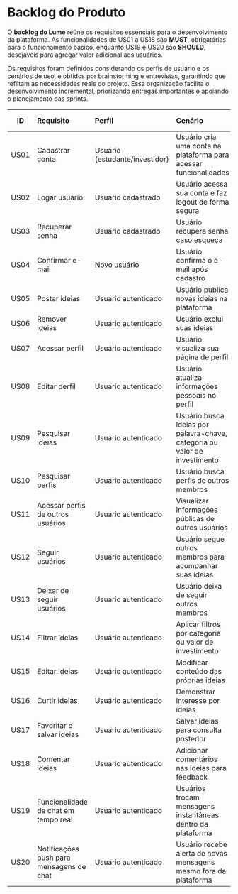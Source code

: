 # **Backlog do Produto**

O **backlog do Lume** reúne os requisitos essenciais para o desenvolvimento da plataforma. As funcionalidades de US01 a US18 são **MUST**, obrigatórias para o funcionamento básico, enquanto US19 e US20 são **SHOULD**, desejáveis para agregar valor adicional aos usuários.

Os requisitos foram definidos considerando os perfis de usuário e os cenários de uso, e obtidos por brainstorming e entrevistas, garantindo que reflitam as necessidades reais do projeto. Essa organização facilita o desenvolvimento incremental, priorizando entregas importantes e apoiando o planejamento das sprints.

| ID   | Requisito | Perfil | Cenário                                                         | Classificação | Forma de Obtenção             |
|:----:|:-----------------------------------------|:---------------------|:----------------------------------------------------------------|:-------------:|:------------------------------|
| US01 | Cadastrar conta                            | Usuário (estudante/investidor) | Usuário cria uma conta na plataforma para acessar funcionalidades | MUST          | Brainstorm e análise de mercado |
| US02 | Logar usuário                              | Usuário cadastrado   | Usuário acessa sua conta e faz logout de forma segura           | MUST          | Brainstorm e entrevistas       |
| US03 | Recuperar senha                            | Usuário cadastrado   | Usuário recupera senha caso esqueça                              | MUST          | Brainstorm                     |
| US04 | Confirmar e-mail                           | Novo usuário         | Usuário confirma o e-mail após cadastro                           | MUST          | Brainstorm                     |
| US05 | Postar ideias                              | Usuário autenticado  | Usuário publica novas ideias na plataforma                        | MUST          | Brainstorm                     |
| US06 | Remover ideias                             | Usuário autenticado  | Usuário exclui suas ideias                                         | MUST          | Brainstorm                     |
| US07 | Acessar perfil                             | Usuário autenticado  | Usuário visualiza sua página de perfil                             | MUST          | Brainstorm                     |
| US08 | Editar perfil                              | Usuário autenticado  | Usuário atualiza informações pessoais no perfil                   | MUST          | Brainstorm                     |
| US09 | Pesquisar ideias                           | Usuário autenticado  | Usuário busca ideias por palavra-chave, categoria ou valor de investimento | MUST          | Brainstorm                     |
| US10 | Pesquisar perfis                           | Usuário autenticado  | Usuário busca perfis de outros membros                             | MUST          | Brainstorm                     |
| US11 | Acessar perfis de outros usuários         | Usuário autenticado  | Visualizar informações públicas de outros usuários                | MUST          | Brainstorm                     |
| US12 | Seguir usuários                            | Usuário autenticado  | Usuário segue outros membros para acompanhar suas ideias         | MUST          | Brainstorm                     |
| US13 | Deixar de seguir usuários                  | Usuário autenticado  | Usuário deixa de seguir outros membros                             | MUST          | Brainstorm                     |
| US14 | Filtrar ideias                             | Usuário autenticado  | Aplicar filtros por categoria ou valor de investimento            | MUST          | Brainstorm                     |
| US15 | Editar ideias                              | Usuário autenticado  | Modificar conteúdo das próprias ideias                             | MUST          | Brainstorm                     |
| US16 | Curtir ideias                              | Usuário autenticado  | Demonstrar interesse por ideias                                     | MUST          | Brainstorm                     |
| US17 | Favoritar e salvar ideias                  | Usuário autenticado  | Salvar ideias para consulta posterior                               | MUST          | Brainstorm                     |
| US18 | Comentar ideias                            | Usuário autenticado  | Adicionar comentários nas ideias para feedback                     | MUST          | Brainstorm                     |
| US19 | Funcionalidade de chat em tempo real      | Usuário autenticado  | Usuários trocam mensagens instantâneas dentro da plataforma       | SHOULD        | Brainstorm                     |
| US20 | Notificações push para mensagens de chat  | Usuário autenticado  | Usuário recebe alerta de novas mensagens mesmo fora da plataforma | SHOULD        | Brainstorm                     |

